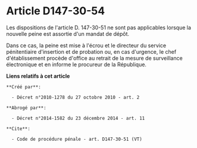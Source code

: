 # Article D147-30-54

Les dispositions de l'article D. 147-30-51 ne sont pas applicables lorsque la nouvelle peine est assortie d'un mandat de
dépôt. 

Dans ce cas, la peine est mise à l'écrou et le directeur du service pénitentiaire d'insertion et de probation ou, en cas
d'urgence, le chef d'établissement procède d'office au retrait de la mesure de surveillance électronique et en informe le
procureur de la République.

**Liens relatifs à cet article**

	**Créé par**:

	  - Décret n°2010-1278 du 27 octobre 2010 - art. 2

	**Abrogé par**:

	  - Décret n°2014-1582 du 23 décembre 2014 - art. 11

	**Cite**:

	  - Code de procédure pénale - art. D147-30-51 (VT)
